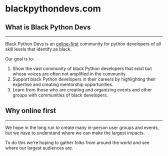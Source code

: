 # blackpythondevs.com

## What is Black Python Devs
---
Black Python Devs is an [online-first](https://github.com/BlackPythonDevs/blackpythondevs.github.io/issues/9#why-online-first) community for python developers of all skill levels that identify as black.

Our goal is to:

1. Show the vast community of black Python developers that exist but whose voices are often not amplified in the community.
2. Support black Python developers in their careers by highlighting their expertise and creating mentorship opportunities.
3. Learn from those who are creating and organizing events and other groups with communities of black developers.

## Why online first
---

We hope in the long run to create many in-person user groups and events, but we have to understand where we can make the largest impacts.

To do this we're hoping to gather folks from around the world and see where our largest audiences are.
